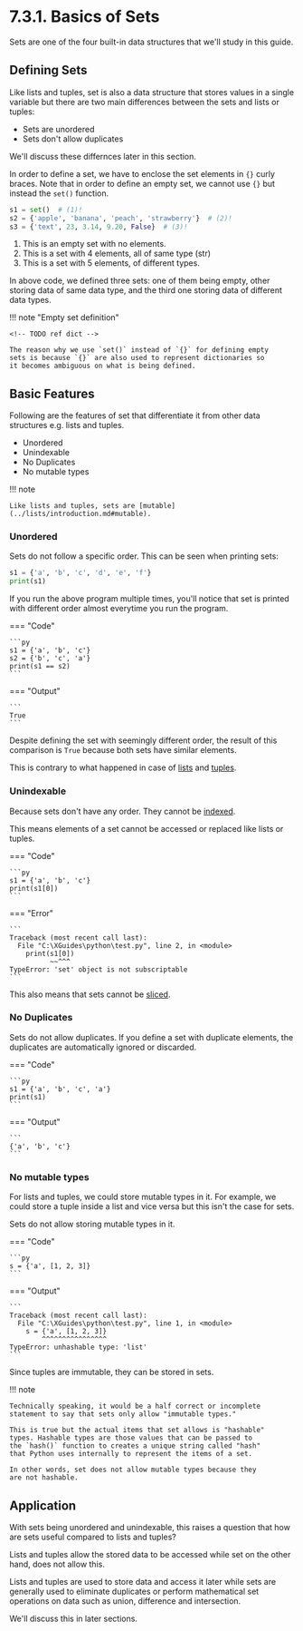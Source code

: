# 7.3.1. Basics of Sets
Sets are one of the four built-in data structures that we'll study in
this guide.

## Defining Sets
Like lists and tuples, set is also a data structure that stores
values in a single variable but there are two main differences between
the sets and lists or tuples:

- Sets are unordered
- Sets don't allow duplicates

We'll discuss these differnces later in this section.

In order to define a set, we have to enclose the set elements in `{}`
curly braces. Note that in order to define an empty set, we cannot
use `{}` but instead the `set()` function.

```py linenums="1"
s1 = set()  # (1)!
s2 = {'apple', 'banana', 'peach', 'strawberry'}  # (2)!
s3 = {'text', 23, 3.14, 9.20, False}  # (3)!
```

1. This is an empty set with no elements.
2. This is a set with 4 elements, all of same type (str)
3. This is a set with 5 elements, of different types.

In above code, we defined three sets: one of them being empty, other
storing data of same data type, and the third one storing data of different
data types.

!!! note "Empty set definition"

    <!-- TODO ref dict -->

    The reason why we use `set()` instead of `{}` for defining empty
    sets is because `{}` are also used to represent dictionaries so
    it becomes ambiguous on what is being defined.

## Basic Features
Following are the features of set that differentiate it from other data
structures e.g. lists and tuples.

- Unordered
- Unindexable
- No Duplicates
- No mutable types

!!! note

    Like lists and tuples, sets are [mutable](../lists/introduction.md#mutable).

### Unordered
Sets do not follow a specific order. This can be seen when
printing sets:

```py
s1 = {'a', 'b', 'c', 'd', 'e', 'f'}
print(s1)
```

If you run the above program multiple times, you'll notice that set
is printed with different order almost everytime you run the program.

=== "Code"

    ```py
    s1 = {'a', 'b', 'c'}
    s2 = {'b', 'c', 'a'}
    print(s1 == s2)
    ```

=== "Output"

    ```
    True
    ```

Despite defining the set with seemingly different order, the result of
this comparison is `True` because both sets have similar elements.

This is contrary to what happened in case of [lists](../lists/introduction.md#ordered) and [tuples](../tuples/introduction.md#ordered).

### Unindexable
Because sets don't have any order. They cannot be [indexed](../lists/introduction.md#indexable).

This means elements of a set cannot be accessed or replaced like lists
or tuples.

=== "Code"

    ```py
    s1 = {'a', 'b', 'c'}
    print(s1[0])
    ```

=== "Error"

    ```
    Traceback (most recent call last):
      File "C:\XGuides\python\test.py", line 2, in <module>
        print(s1[0])
              ~~^^^
    TypeError: 'set' object is not subscriptable
    ```

This also means that sets cannot be [sliced](../../string-operations/slicing-strings.md).

### No Duplicates
Sets do not allow duplicates. If you define a set with duplicate elements,
the duplicates are automatically ignored or discarded.


=== "Code"

    ```py
    s1 = {'a', 'b', 'c', 'a'}
    print(s1)
    ```

=== "Output"

    ```
    {'a', 'b', 'c'}
    ```

### No mutable types
For lists and tuples, we could store mutable types in it. For example,
we could store a tuple inside a list and vice versa but this isn't the
case for sets.

Sets do not allow storing mutable types in it.

=== "Code"

    ```py
    s = {'a', [1, 2, 3]}
    ```

=== "Output"

    ```
    Traceback (most recent call last):
      File "C:\XGuides\python\test.py", line 1, in <module>
        s = {'a', [1, 2, 3]}
            ^^^^^^^^^^^^^^^^
    TypeError: unhashable type: 'list'
    ```

Since tuples are immutable, they can be stored in sets.

!!! note

    Technically speaking, it would be a half correct or incomplete
    statement to say that sets only allow "immutable types."

    This is true but the actual items that set allows is "hashable"
    types. Hashable types are those values that can be passed to
    the `hash()` function to creates a unique string called "hash"
    that Python uses internally to represent the items of a set.

    In other words, set does not allow mutable types because they
    are not hashable.

## Application
With sets being unordered and unindexable, this raises a question that
how are sets useful compared to lists and tuples?

Lists and tuples allow the stored data to be accessed while set on the
other hand, does not allow this.

Lists and tuples are used to store data and access it later while sets
are generally used to eliminate duplicates or perform mathematical set
operations on data such as union, difference and intersection.

We'll discuss this in later sections.
